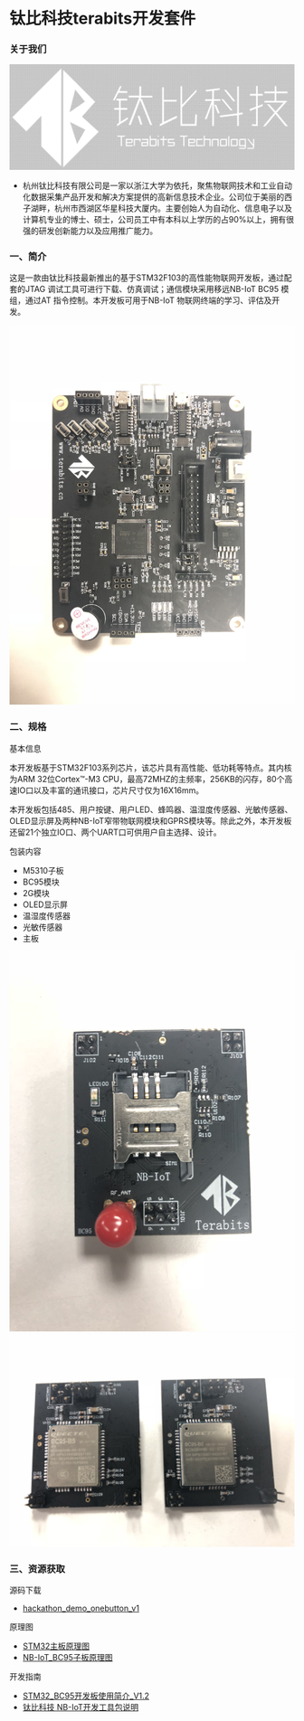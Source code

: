# 钛比科技terabits开发套件

### 关于我们

![](./about_us/terabits_1.png)

- 杭州钛比科技有限公司是一家以浙江大学为依托，聚焦物联网技术和工业自动化数据采集产品开发和解决方案提供的高新信息技术企业。公司位于美丽的西子湖畔，杭州市西湖区华星科技大厦内。主要创始人为自动化、信息电子以及计算机专业的博士、硕士，公司员工中有本科以上学历的占90%以上，拥有很强的研发创新能力以及应用推广能力。

### 一、简介

这是一款由钛比科技最新推出的基于STM32F103的高性能物联网开发板，通过配套的JTAG 调试工具可进行下载、仿真调试；通信模块采用移远NB-IoT BC95 模组，通过AT 指令控制。本开发板可用于NB-IoT 物联网终端的学习、评估及开发。

![](./about_us/terabits_2.png)

### 二、规格

基本信息

本开发板基于STM32F103系列芯片，该芯片具有高性能、低功耗等特点。其内核为ARM 32位Cortex™-M3 CPU，最高72MHZ的主频率，256KB的闪存，80个高速IO口以及丰富的通讯接口，芯片尺寸仅为16X16mm。

本开发板包括485、用户按键、用户LED、蜂鸣器、温湿度传感器、光敏传感器、OLED显示屏及两种NB-IoT窄带物联网模块和GPRS模块等。除此之外，本开发板还留21个独立IO口、两个UART口可供用户自主选择、设计。

包装内容

- M5310子板
- BC95模块
- 2G模块
- OLED显示屏
- 温湿度传感器
- 光敏传感器
- 主板


![](./about_us/terabits_3.png)
![](./about_us/terabits_4.png)

### 三、资源获取

源码下载

- [hackathon_demo_onebutton_v1](./kit_docs/hackathon_demo_onebutton_v1.rar)

原理图

- [STM32主板原理图](./kit_docs/STM32主板原理图.pdf)
- [NB-IoT_BC95子板原理图](./kit_docs/NB-IoT_BC95子板原理图.pdf)

开发指南

- [STM32_BC95开发板使用简介_V1.2](./kit_docs/STM32_BC95开发板使用简介_V1.2.pdf)
- [钛比科技 NB-IoT开发工具包说明](./kit_docs/钛比科技NB-IoT开发工具包说明.pdf)

